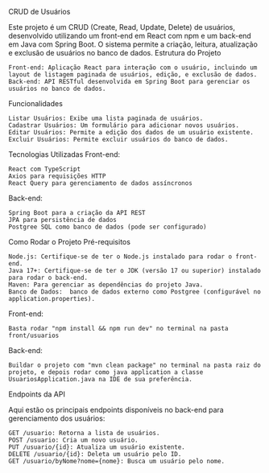 CRUD de Usuários

Este projeto é um CRUD (Create, Read, Update, Delete) de usuários, desenvolvido utilizando um front-end em React com npm e um back-end em Java com Spring Boot. O sistema permite a criação, leitura, atualização e exclusão de usuários no banco de dados.
Estrutura do Projeto

    Front-end: Aplicação React para interação com o usuário, incluindo um layout de listagem paginada de usuários, edição, e exclusão de dados.
    Back-end: API RESTful desenvolvida em Spring Boot para gerenciar os usuários no banco de dados.

Funcionalidades

    Listar Usuários: Exibe uma lista paginada de usuários.
    Cadastrar Usuários: Um formulário para adicionar novos usuários.
    Editar Usuários: Permite a edição dos dados de um usuário existente.
    Excluir Usuários: Permite excluir usuários do banco de dados.

Tecnologias Utilizadas
Front-end:

    React com TypeScript
    Axios para requisições HTTP
    React Query para gerenciamento de dados assíncronos

Back-end:

    Spring Boot para a criação da API REST
    JPA para persistência de dados
    Postgree SQL como banco de dados (pode ser configurado)

Como Rodar o Projeto
Pré-requisitos

    Node.js: Certifique-se de ter o Node.js instalado para rodar o front-end.
    Java 17+: Certifique-se de ter o JDK (versão 17 ou superior) instalado para rodar o back-end.
    Maven: Para gerenciar as dependências do projeto Java.
    Banco de Dados:  banco de dados externo como Postgree (configurável no application.properties).

Front-end:

    Basta rodar "npm install && npm run dev" no terminal na pasta front/usuarios
    
Back-end:

    Buildar o projeto com "mvn clean package" no terminal na pasta raiz do projeto, e depois rodar como java application a classe UsuariosApplication.java na IDE de sua preferência.
    
    
Endpoints da API

Aqui estão os principais endpoints disponíveis no back-end para gerenciamento dos usuários:

    GET /usuario: Retorna a lista de usuários.
    POST /usuario: Cria um novo usuário.
    PUT /usuario/{id}: Atualiza um usuário existente.
    DELETE /usuario/{id}: Deleta um usuário pelo ID.
    GET /usuario/byNome?nome={nome}: Busca um usuário pelo nome.
